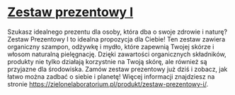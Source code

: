 # [Zestaw prezentowy I](https://zielonelaboratorium.pl/produkt/zestaw-prezentowy-i/)

Szukasz idealnego prezentu dla osoby, która dba o swoje zdrowie i naturę? Zestaw Prezentowy I to idealna propozycja dla Ciebie! Ten zestaw zawiera organiczny szampon, odżywkę i mydło, które zapewnią Twojej skórze i włosom naturalną pielęgnację. Dzięki zawartości organicznych składników, produkty nie tylko działają korzystnie na Twoją skórę, ale również są przyjazne dla środowiska. Zamów zestaw prezentowy już dziś i zobacz, jak łatwo można zadbać o siebie i planetę! Więcej informacji znajdziesz na stronie https://zielonelaboratorium.pl/produkt/zestaw-prezentowy-i/.